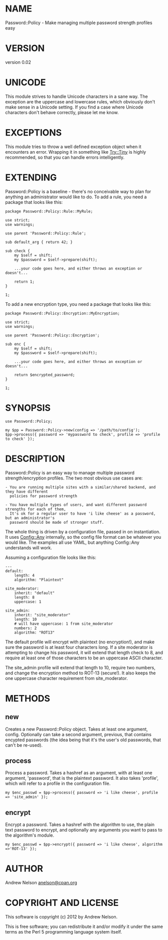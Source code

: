 # NAME

Password::Policy - Make managing multiple password strength profiles easy

# VERSION

version 0.02

# UNICODE

This module strives to handle Unicode characters in a sane way. The exception are the
uppercase and lowercase rules, which obviously don't make sense in a Unicode setting.
If you find a case where Unicode characters don't behave correctly, please let me know.

# EXCEPTIONS

This module tries to throw a well defined exception object when it encounters an
error. Wrapping it in something like [Try::Tiny](http://search.cpan.org/perldoc?Try::Tiny) is highly recommended, so that
you can handle errors intelligently.

# EXTENDING

Password::Policy is a baseline - there's no conceivable way to plan for anything an
administrator would like to do. To add a rule, you need a package that looks like this:

    package Password::Policy::Rule::MyRule;

    use strict;
    use warnings;

    use parent 'Password::Policy::Rule';

    sub default_arg { return 42; }

    sub check {
        my $self = shift;
        my $password = $self->prepare(shift);

        ...your code goes here, and either throws an exception or doesn't...

        return 1;
    }

    1;

To add a new encryption type, you need a package that looks like this:

    package Password::Policy::Encryption::MyEncryption;

    use strict;
    use warnings;

    use parent 'Password::Policy::Encryption';

    sub enc {
        my $self = shift;
        my $password = $self->prepare(shift);

        ...your code goes here, and either throws an exception or doesn't...

        return $encrypted_password;
    }

    1;

# SYNOPSIS

    use Password::Policy;

    my $pp = Password::Policy->new(config => '/path/to/config');
    $pp->process({ password => 'mypassword to check', profile => 'profile to check' });

# DESCRIPTION

Password::Policy is an easy way to manage multiple password strength/encryption profiles.
The two most obvious use cases are:

    - You are running multiple sites with a similar/shared backend, and they have different
      policies for password strength

    - You have multiple types of users, and want different password strengths for each of them,
      It's ok for a regular user to have 'i like cheese' as a password, but an administrator's
      password should be made of stronger stuff.

The whole thing is driven by a configuration file, passed in on instantiation. It uses
[Config::Any](http://search.cpan.org/perldoc?Config::Any) internally, so the config file format can be whatever you would like. The
examples all use YAML, but anything Config::Any understands will work.

Assuming a configuration file looks like this:

    ---
    default:
        length: 4
        algorithm: "Plaintext"

    site_moderator:
        inherit: "default"
        length: 8
        uppercase: 1

    site_admin:
        inherit: "site_moderator"
        length: 10
        # will have uppercase: 1 from site_moderator
        numbers: 2
        algorithm: "ROT13"

The default profile will encrypt with plaintext (no encryption!), and make sure the
password is at least four characters long. If a site moderator is attempting to change
his password, it will extend that length check to 8, and require at least one of
those characters to be an uppercase ASCII character.

The site\_admin profile will extend that length to 10, require two numbers, and
change the encryption method to ROT-13 (secure!). It also keeps the one uppercase
character requirement from site\_moderator.

# METHODS

## new

Creates a new Password::Policy object. Takes at least one argument, config. Optionally
can take a second argument, previous, that contains encypted passwords (the idea being
that it's the user's old passwords, that can't be re-used).

## process

Process a password. Takes a hashref as an argument, with at least one argument,
'password', that is the plaintext password. It also takes 'profile', which will
refer to a profile in the configuration file.

    my $enc_passwd = $pp->process({ password => 'i like cheese', profile => 'site_admin' });

## encrypt

Encrypt a password. Takes a hashref with the algorithm to use, the plain text password
to encrypt, and optionally any arguments you want to pass to the algorithm's module.

    my $enc_passwd = $pp->encrypt({ password => 'i like cheese', algorithm =>'ROT-13' });

# AUTHOR

Andrew Nelson <anelson@cpan.org>

# COPYRIGHT AND LICENSE

This software is copyright (c) 2012 by Andrew Nelson.

This is free software; you can redistribute it and/or modify it under
the same terms as the Perl 5 programming language system itself.
